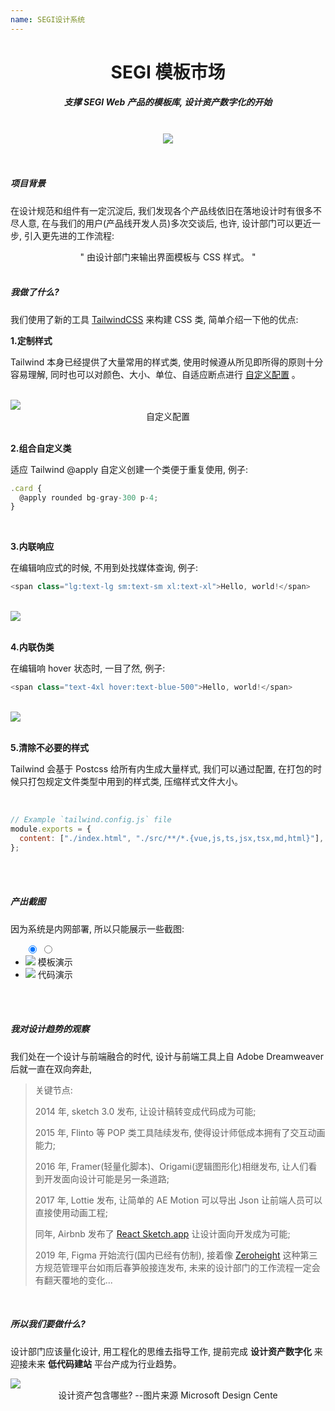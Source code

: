 ```yaml
---
name: SEGI设计系统
---
```


# <center>**<span class=" font-bold ">SEGI</span> 模板市场**</center>

##### <center class="text-gary-500 font-light">支撑 SEGI Web 产品的模板库, 设计资产数字化的开始</center>

<br>
<div style="display: flex; justify-content: center;">
    <img src="../assets/tm/tm.png"/>
</div>
<br>
<br>

##### 项目背景

在设计规范和组件有一定沉淀后, 我们发现各个产品线依旧在落地设计时有很多不尽人意, 在与我们的用户(产品线开发人员)多次交谈后, 也许, 设计部门可以更近一步, 引入更先进的工作流程:

<center class="bg-yellow-50 mb-8 font-thin text-lg">" 由设计部门来输出界面模板与 CSS 样式。 "</center>

<br>

##### 我做了什么?

我们使用了新的工具 <a href="https://tailwindcss.com/" target="_blank">TailwindCSS</a> 来构建 CSS 类, 简单介绍一下他的优点:

**1.定制样式**

Tailwind 本身已经提供了大量常用的样式类, 使用时候遵从所见即所得的原则十分容易理解, 同时也可以对颜色、大小、单位、自适应断点进行 <a href="https://tailwindcss.com/docs/configuration" target="_blank">自定义配置</a> 。

<br>
<div class="flex justify-center">
    <img class="w-4/5 shadow-lg" src="../assets/tm/tm-03.png">
</div>
    <center class="text-sm text-gray-400 mt-4">自定义配置</center>
<br>

**2.组合自定义类**

适应 Tailwind @apply 自定义创建一个类便于重复使用, 例子:

```js
.card {
  @apply rounded bg-gray-300 p-4;
}
```

<br>

**3.内联响应**

在编辑响应式的时候, 不用到处找媒体查询, 例子:

```js
<span class="lg:text-lg sm:text-sm xl:text-xl">Hello, world!</span>
```

<br>
<div class="flex justify-center">
    <img class="w-4/5 shadow-lg" src="../assets/tm/tm-01.gif">
</div>
<br>

**4.内联伪类**

在编辑响 hover 状态时, 一目了然, 例子:

```js
<span class="text-4xl hover:text-blue-500">Hello, world!</span>
```

<br>
<div class="flex justify-center">
    <img class="w-4/5 shadow-lg" src="../assets/tm/tm-02.gif">
</div>
<br>

**5.清除不必要的样式**

Tailwind 会基于 Postcss 给所有内生成大量样式, 我们可以通过配置, 在打包的时候只打包规定文件类型中用到的样式类, 压缩样式文件大小。

<br>

```js
// Example `tailwind.config.js` file
module.exports = {
  content: ["./index.html", "./src/**/*.{vue,js,ts,jsx,tsx,md,html}"],
};
```

<br>
<br>

##### 产出截图

因为系统是内网部署, 所以只能展示一些截图:

<ul class="slides rounded-sm">
  <input type="radio" id="control-1" name="control" checked>
  <input type="radio" id="control-2" name="control">
  
  <!--  Left/Right Button  -->
  <div class="navigator slide-1">
    <label for="control-2">
      <div class="fas fa-chevron-left"></div>
    </label>
    <label for="control-2">
      <div class="fas fa-chevron-right"></div>
    </label>
  </div>
  
  <div class="navigator slide-2">
    <label for="control-1">
      <div class="fas fa-chevron-left"></div>
    </label>
    <label for="control-1">
      <div class="fas fa-chevron-right"></div>
    </label>
  </div>
  
  <!--  /Left/Right Button  -->
  <li class="slide">
    <img src="../assets/tm/tm-05.png" class=" absolute w-10/12">
    <span class="text-sm text-white">模板演示</span>
  </li>
  <li class="slide">
    <img src="../assets/tm/tm-06.png" class=" absolute w-10/12">
    <span class="text-sm text-white">代码演示</span>
  </li>

  <div class="controls-visible">
    <label for="control-1"></label>
    <label for="control-2"></label>
  </div>
</ul>
<br>
<br>

##### 我对设计趋势的观察

我们处在一个设计与前端融合的时代, 设计与前端工具上自 Adobe Dreamweaver 后就一直在双向奔赴,

> 关键节点:
>
> 2014 年, sketch 3.0 发布, 让设计稿转变成代码成为可能;
>
> 2015 年, Flinto 等 POP 类工具陆续发布, 使得设计师低成本拥有了交互动画能力;
>
> 2016 年, Framer(轻量化脚本)、Origami(逻辑图形化)相继发布, 让人们看到开发面向设计可能是另一条道路;
>
> 2017 年, Lottie 发布, 让简单的 AE Motion 可以导出 Json 让前端人员可以直接使用动画工程;
>
> 同年, Airbnb 发布了 <a href="https://www.zhihu.com/question/59069953/answer/162063303" target="_blank">React Sketch.app</a> 让设计面向开发成为可能;
>
> 2019 年, Figma 开始流行(国内已经有仿制), 接着像 <a href="https://zeroheight.com/" target="_blank">Zeroheight</a> 这种第三方规范管理平台如雨后春笋般接连发布, 未来的设计部门的工作流程一定会有翻天覆地的变化...

<br>

##### 所以我们要做什么?

设计部门应该量化设计, 用工程化的思维去指导工作, 提前完成 **设计资产数字化** 来迎接未来 **低代码建站** 平台产成为行业趋势。

<div class=" shadow-lg rounded-lg overflow-hidden">
    <img src="../assets/tm/tm-10.png"> 
</div>
<center class="text-sm text-gray-400 mt-4">设计资产包含哪些? --图片来源 Microsoft Design Cente </center>
<br>
